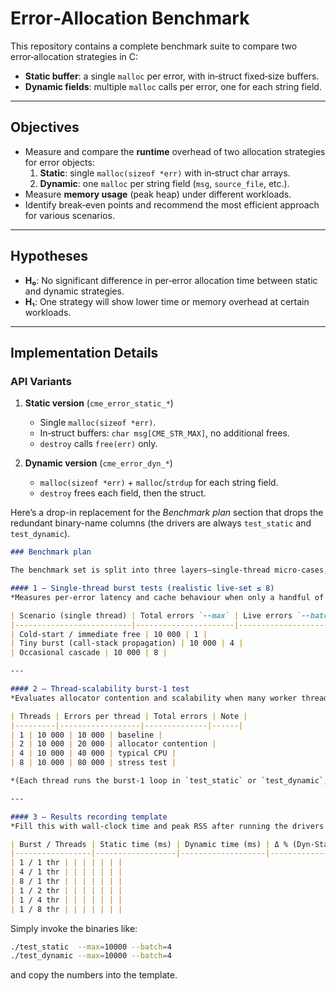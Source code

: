 # Error‑Allocation Benchmark

This repository contains a complete benchmark suite to compare two error‑allocation strategies in C:

- **Static buffer**: a single `malloc` per error, with in‑struct fixed‑size buffers.
- **Dynamic fields**: multiple `malloc` calls per error, one for each string field.

---

## Objectives

- Measure and compare the **runtime** overhead of two allocation strategies for error objects:
  1. **Static**: single `malloc(sizeof *err)` with in‑struct char arrays.
  2. **Dynamic**: one `malloc` per string field (`msg`, `source_file`, etc.).
- Measure **memory usage** (peak heap) under different workloads.
- Identify break‑even points and recommend the most efficient approach for various scenarios.

---

## Hypotheses

- **H₀**: No significant difference in per‑error allocation time between static and dynamic strategies.
- **H₁**: One strategy will show lower time or memory overhead at certain workloads.

---

## Implementation Details

### API Variants

1. **Static version** (`cme_error_static_*`)
   - Single `malloc(sizeof *err)`.
   - In‑struct buffers: `char msg[CME_STR_MAX]`, no additional frees.
   - `destroy` calls `free(err)` only.

2. **Dynamic version** (`cme_error_dyn_*`)
   - `malloc(sizeof *err)` + `malloc`/`strdup` for each string field.
   - `destroy` frees each field, then the struct.

Here’s a drop-in replacement for the *Benchmark plan* section that drops the redundant binary-name columns (the drivers are always `test_static` and `test_dynamic`).

```markdown
### Benchmark plan

The benchmark set is split into three layers—single-thread micro-cases, multi-thread scalability, and an empty results matrix.

#### 1 — Single-thread burst tests (realistic live-set ≤ 8)  
*Measures per-error latency and cache behaviour when only a handful of errors coexist.*

| Scenario (single thread) | Total errors `--max` | Live errors `--batch` |
|--------------------------|----------------------|-----------------------|
| Cold-start / immediate free | 10 000 | 1 |
| Tiny burst (call-stack propagation) | 10 000 | 4 |
| Occasional cascade | 10 000 | 8 |

---

#### 2 — Thread-scalability burst-1 test  
*Evaluates allocator contention and scalability when many worker threads each create one live error at a time.*

| Threads | Errors per thread | Total errors | Note |
|---------|------------------|--------------|------|
| 1 | 10 000 | 10 000 | baseline |
| 2 | 10 000 | 20 000 | allocator contention |
| 4 | 10 000 | 40 000 | typical CPU |
| 8 | 10 000 | 80 000 | stress test |

*(Each thread runs the burst-1 loop in `test_static` or `test_dynamic`; join at the end.)*

---

#### 3 — Results recording template  
*Fill this with wall-clock time and peak RSS after running the drivers above.*

| Burst / Threads | Static time (ms) | Dynamic time (ms) | Δ % (Dyn-Static) | Static peak KB | Dynamic peak KB | Δ % |
|-----------------|------------------|-------------------|------------------|----------------|-----------------|-----|
| 1 / 1 thr | | | | | | |
| 4 / 1 thr | | | | | | |
| 8 / 1 thr | | | | | | |
| 1 / 2 thr | | | | | | |
| 1 / 4 thr | | | | | | |
| 1 / 8 thr | | | | | | |
```

Simply invoke the binaries like:

```bash
./test_static  --max=10000 --batch=4
./test_dynamic --max=10000 --batch=4
```

and copy the numbers into the template.
